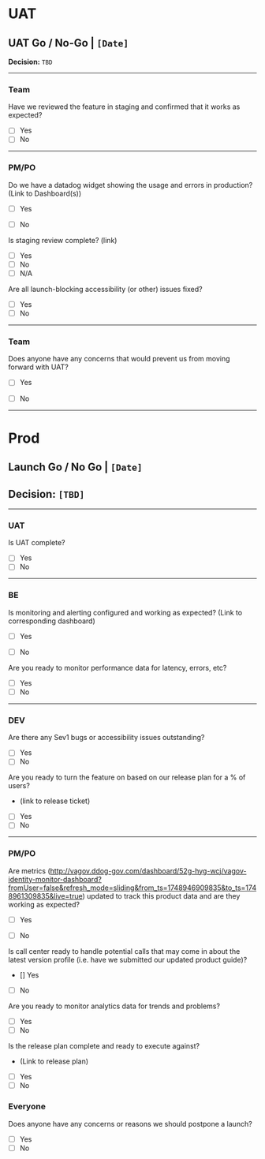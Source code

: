# UAT 

## UAT Go / No-Go | `[Date]` 

**Decision:** `TBD` 

---

### Team 

Have we reviewed the feature in staging and confirmed that it works as expected?
- [ ] Yes 
- [ ] No

---
### PM/PO

Do we have a datadog widget showing the usage and errors in production?  (Link to Dashboard(s))
- [ ] Yes 
- [ ] No


Is staging review complete? (link) 
- [ ] Yes 
- [ ] No
- [ ] N/A

 Are all launch-blocking accessibility (or other) issues fixed?
- [ ] Yes 
- [ ] No

---

### Team 

 Does anyone have any concerns that would prevent us from moving forward with UAT?
- [ ] Yes 
- [ ] No



---


# Prod
## Launch Go / No Go |  `[Date]`

## Decision: `[TBD]`


---
### UAT
Is UAT complete?
- [ ] Yes 
- [ ] No 

---
### BE 
Is monitoring and alerting configured and working as expected? (Link to corresponding dashboard)
- [ ] Yes 
- [ ] No 


Are you ready to monitor performance data for latency, errors, etc?
- [ ] Yes 
- [ ] No 

---
### DEV 
Are there any Sev1 bugs or accessibility issues outstanding?
- [ ] Yes 
- [ ] No 

Are you ready to turn the feature on based on our release plan for a % of users? 
- (link to release ticket)
- [ ] Yes 
- [ ] No 

---
### PM/PO 
Are metrics (http://vagov.ddog-gov.com/dashboard/52g-hyg-wcj/vagov-identity-monitor-dashboard?fromUser=false&refresh_mode=sliding&from_ts=1748946909835&to_ts=1748961309835&live=true) updated to track this product data and are they working as expected? 
- [ ] Yes 
- [ ] No 


Is call center ready to handle potential calls that may come in about the latest version profile (i.e. have we submitted our updated product guide)?
- [] Yes 
- [ ] No 


Are you ready to monitor analytics data for trends and problems?
- [ ] Yes 
- [ ] No 

Is the release plan complete and ready to execute against?
- (Link to release plan)
- [ ] Yes 
- [ ] No 

### Everyone 
Does anyone have any concerns or reasons we should postpone a launch?
- [ ] Yes 
- [ ] No
